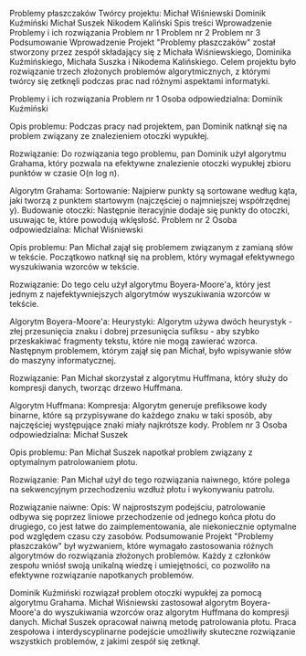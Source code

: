 Problemy płaszczaków
Twórcy projektu:
Michał Wiśniewski
Dominik Kuźmiński
Michał Suszek
Nikodem Kaliński
Spis treści
Wprowadzenie
Problemy i ich rozwiązania
Problem nr 1
Problem nr 2
Problem nr 3
Podsumowanie
Wprowadzenie
Projekt "Problemy płaszczaków" został stworzony przez zespół składający się z Michała Wiśniewskiego, Dominika Kuźmińskiego, Michała Suszka i Nikodema Kalińskiego. Celem projektu było rozwiązanie trzech złożonych problemów algorytmicznych, z którymi twórcy się zetknęli podczas prac nad różnymi aspektami informatyki.

Problemy i ich rozwiązania
Problem nr 1
Osoba odpowiedzialna: Dominik Kuźmiński

Opis problemu: Podczas pracy nad projektem, pan Dominik natknął się na problem związany ze znalezieniem otoczki wypukłej.

Rozwiązanie: Do rozwiązania tego problemu, pan Dominik użył algorytmu Grahama, który pozwala na efektywne znalezienie otoczki wypukłej zbioru punktów w czasie O(n log n).

Algorytm Grahama:
Sortowanie: Najpierw punkty są sortowane według kąta, jaki tworzą z punktem startowym (najczęściej o najmniejszej współrzędnej y).
Budowanie otoczki: Następnie iteracyjnie dodaje się punkty do otoczki, usuwając te, które powodują wklęsłość.
Problem nr 2
Osoba odpowiedzialna: Michał Wiśniewski

Opis problemu: Pan Michał zajął się problemem związanym z zamianą słów w tekście. Początkowo natknął się na problem, który wymagał efektywnego wyszukiwania wzorców w tekście.

Rozwiązanie: Do tego celu użył algorytmu Boyera-Moore'a, który jest jednym z najefektywniejszych algorytmów wyszukiwania wzorców w tekście.

Algorytm Boyera-Moore'a:
Heurystyki: Algorytm używa dwóch heurystyk - złej przesunięcia znaku i dobrej przesunięcia sufiksu - aby szybko przeskakiwać fragmenty tekstu, które nie mogą zawierać wzorca.
Następnym problemem, którym zajął się pan Michał, było wpisywanie słów do maszyny informatycznej.

Rozwiązanie: Pan Michał skorzystał z algorytmu Huffmana, który służy do kompresji danych, tworząc drzewo Huffmana.

Algorytm Huffmana:
Kompresja: Algorytm generuje prefiksowe kody binarne, które są przypisywane do każdego znaku w taki sposób, aby najczęściej występujące znaki miały najkrótsze kody.
Problem nr 3
Osoba odpowiedzialna: Michał Suszek

Opis problemu: Pan Michał Suszek napotkał problem związany z optymalnym patrolowaniem płotu.

Rozwiązanie: Pan Michał użył do tego rozwiązania naiwnego, które polega na sekwencyjnym przechodzeniu wzdłuż płotu i wykonywaniu patrolu.

Rozwiązanie naiwne:
Opis: W najprostszym podejściu, patrolowanie odbywa się poprzez liniowe przechodzenie od jednego końca płotu do drugiego, co jest łatwe do zaimplementowania, ale niekoniecznie optymalne pod względem czasu czy zasobów.
Podsumowanie
Projekt "Problemy płaszczaków" był wyzwaniem, które wymagało zastosowania różnych algorytmów do rozwiązania złożonych problemów. Każdy z członków zespołu wniósł swoją unikalną wiedzę i umiejętności, co pozwoliło na efektywne rozwiązanie napotkanych problemów.

Dominik Kuźmiński rozwiązał problem otoczki wypukłej za pomocą algorytmu Grahama.
Michał Wiśniewski zastosował algorytm Boyera-Moore'a do wyszukiwania wzorców oraz algorytm Huffmana do kompresji danych.
Michał Suszek opracował naiwną metodę patrolowania płotu.
Praca zespołowa i interdyscyplinarne podejście umożliwiły skuteczne rozwiązanie wszystkich problemów, z jakimi zespół się zetknął.
